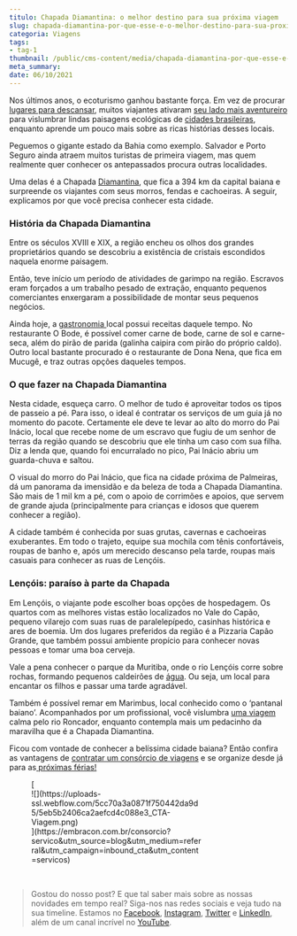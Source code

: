```yaml
---
titulo: Chapada Diamantina: o melhor destino para sua próxima viagem
slug: chapada-diamantina-por-que-esse-e-o-melhor-destino-para-sua-proxima-viagem
categoria: Viagens
tags:
- tag-1
thumbnail: /public/cms-content/media/chapada-diamantina-por-que-esse-e-o-melhor-destino-para-sua-proxima-viagem.png
meta_summary: 
date: 06/10/2021
---
```

Nos últimos anos, o ecoturismo ganhou bastante força. Em vez de procurar[ lugares para descansar](https://www.embracon.com.br/blog/entenda-como-escolher-um-bom-hotel-para-viagens-em-familia), muitos viajantes ativaram [seu lado mais aventureiro](https://www.embracon.com.br/blog/3-lugares-incriveis-para-viajar-de-carro) para vislumbrar lindas paisagens ecológicas de [cidades brasileiras](https://www.embracon.com.br/blog/melhores-cidades-para-viver-com-valores-de-metro-quadrado), enquanto aprende um pouco mais sobre as ricas histórias desses locais.

Peguemos o gigante estado da Bahia como exemplo. Salvador e Porto Seguro ainda atraem muitos turistas de primeira viagem, mas quem realmente quer conhecer os antepassados procura outras localidades.

Uma delas é a Chapada [Diamantina](https://www.embracon.com.br/blog/4-roteiros-de-viagem-em-minas-gerais), que fica a 394 km da capital baiana e surpreende os viajantes com seus morros, fendas e cachoeiras. A seguir, explicamos por que você precisa conhecer esta cidade.

### História da Chapada Diamantina

Entre os séculos XVIII e XIX, a região encheu os olhos dos grandes proprietários quando se descobriu a existência de cristais escondidos naquela enorme paisagem.

Então, teve início um período de atividades de garimpo na região. Escravos eram forçados a um trabalho pesado de extração, enquanto pequenos comerciantes enxergaram a possibilidade de montar seus pequenos negócios.

Ainda hoje, a [gastronomia ](https://www.embracon.com.br/blog/curso-de-gastronomia-na-franca-vale-a-pena-investir)local possui receitas daquele tempo. No restaurante O Bode, é possível comer carne de bode, carne de sol e carne-seca, além do pirão de parida (galinha caipira com pirão do próprio caldo). Outro local bastante procurado é o restaurante de Dona Nena, que fica em Mucugê, e traz outras opções daqueles tempos.

### O que fazer na Chapada Diamantina

Nesta cidade, esqueça carro. O melhor de tudo é aproveitar todos os tipos de passeio a pé. Para isso, o ideal é contratar os serviços de um guia já no momento do pacote. Certamente ele deve te levar ao alto do morro do Pai Inácio, local que recebe nome de um escravo que fugiu de um senhor de terras da região quando se descobriu que ele tinha um caso com sua filha. Diz a lenda que, quando foi encurralado no pico, Pai Inácio abriu um guarda-chuva e saltou.

O visual do morro do Pai Inácio, que fica na cidade próxima de Palmeiras, dá um panorama da imensidão e da beleza de toda a Chapada Diamantina. São mais de 1 mil km a pé, com o apoio de corrimões e apoios, que servem de grande ajuda (principalmente para crianças e idosos que querem conhecer a região).

A cidade também é conhecida por suas grutas, cavernas e cachoeiras exuberantes. Em todo o trajeto, equipe sua mochila com tênis confortáveis, roupas de banho e, após um merecido descanso pela tarde, roupas mais casuais para conhecer as ruas de Lençóis.

### Lençóis: paraíso à parte da Chapada

Em Lençóis, o viajante pode escolher boas opções de hospedagem. Os quartos com as melhores vistas estão localizados no Vale do Capão, pequeno vilarejo com suas ruas de paralelepípedo, casinhas histórica e ares de boemia. Um dos lugares preferidos da região é a Pizzaria Capão Grande, que também possui ambiente propício para conhecer novas pessoas e tomar uma boa cerveja.

Vale a pena conhecer o parque da Muritiba, onde o rio Lençóis corre sobre rochas, formando pequenos caldeirões de [água](https://www.embracon.com.br/blog/5-lugares-para-conhecer-no-verao). Ou seja, um local para encantar os filhos e passar uma tarde agradável.

Também é possível remar em Marimbus, local conhecido como o ‘pantanal baiano’. Acompanhados por um profissional, você vislumbra [uma viagem](https://www.embracon.com.br/blog/saiba-o-que-levar-na-sua-proxima-viagem) calma pelo rio Roncador, enquanto contempla mais um pedacinho da maravilha que é a Chapada Diamantina.

Ficou com vontade de conhecer a belíssima cidade baiana? Então confira as vantagens de [contratar um consórcio de viagens](https://www.embracon.com.br/blog/consorcio-de-viagens-embracon-vantagens) e se organize desde já para as[ próximas férias!](https://www.embracon.com.br/blog/conheca-4-destinos-incriveis-para-passar-ferias-em-familia)

<figure class="w-richtext-figure-type-image w-richtext-align-center" style="max-width:310px">[<div>![](https://uploads-ssl.webflow.com/5cc70a3a0871f750442da9d5/5eb5b2406ca2aefcd4c088e3_CTA-Viagem.png)</div>](https://embracon.com.br/consorcio?servico&utm_source=blog&utm_medium=referral&utm_campaign=inbound_cta&utm_content=servicos)</figure>‍

> Gostou do nosso post? E que tal saber mais sobre as nossas novidades em tempo real? Siga-nos nas redes sociais e veja tudo na sua timeline. Estamos no [Facebook](https://www.facebook.com/embracon/), [Instagram](https://www.instagram.com/embraconoficial/), [Twitter](https://twitter.com/embracon) e [LinkedIn](https://www.linkedin.com/company/1018875/), além de um canal incrível no [YouTube](https://www.youtube.com/channel/UCL-Y0mv9zc73Iek48NLUBzQ).

‍
